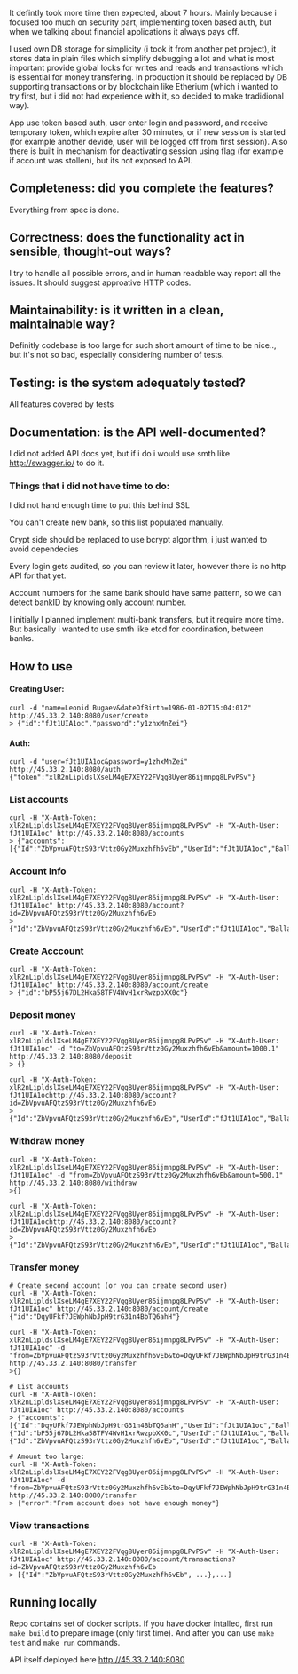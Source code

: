 It defintly took more time then expected, about 7 hours. Mainly because i focused too much on security part, implementing token based auth, but when we talking about financial applications it always pays off.

I used own DB storage for simplicity (i took it from another pet project), it stores data in plain files which simplify debugging a lot and what is most important provide global locks for writes and reads and transactions which is essential for money transfering. In production it should be replaced by DB supporting transactions or by blockchain like Etherium (which i wanted to try first, but i did not had experience with it, so decided to make tradidional way).

App use token based auth, user enter login and password, and receive temporary token, which expire after 30 minutes, or if new session is started (for example another devide, user will be logged off from first session). Also there is built in mechanism for deactivating session using flag (for example if account was stollen), but its not exposed to API.

## Completeness: did you complete the features?
Everything from spec is done.
## Correctness: does the functionality act in sensible, thought-out ways?
I try to handle all possible errors, and in human readable way report all the issues. It should suggest approative HTTP codes.
## Maintainability: is it written in a clean, maintainable way?
Definitly codebase is too large for such short amount of time to be nice.., but it's not so bad, especially considering number of tests.
## Testing: is the system adequately tested?
All features covered by tests
## Documentation: is the API well-documented?
I did not added API docs yet, but if i do i would use smth like http://swagger.io/ to do it.


### Things that i did not have time to do:

I did not hand enough time to put this behind SSL

You can't create new bank, so this list populated manually.

Crypt side should be replaced to use bcrypt algorithm, i just wanted to avoid dependecies

Every login gets audited, so you can review it later, however there is no http API for that yet.

Account numbers for the same bank should have same pattern, so we can detect bankID by knowing only account number.

I initially I planned implement multi-bank transfers, but it require more time. But basically i wanted to use smth like etcd for coordination, between banks.

## How to use

#### Creating User:
```
curl -d "name=Leonid Bugaev&dateOfBirth=1986-01-02T15:04:01Z" http://45.33.2.140:8080/user/create
> {"id":"fJt1UIA1oc","password":"y1zhxMnZei"}
```

#### Auth:
```
curl -d "user=fJt1UIA1oc&password=y1zhxMnZei" http://45.33.2.140:8080/auth
{"token":"xlR2nLipldslXseLM4gE7XEY22FVqg8Uyer86ijmnpg8LPvPSv"}
```

### List accounts
```
curl -H "X-Auth-Token: xlR2nLipldslXseLM4gE7XEY22FVqg8Uyer86ijmnpg8LPvPSv" -H "X-Auth-User: fJt1UIA1oc" http://45.33.2.140:8080/accounts
> {"accounts":[{"Id":"ZbVpvuAFQtzS93rVttz0Gy2Muxzhfh6vEb","UserId":"fJt1UIA1oc","Ballance":0}]}
```

### Account Info
```
curl -H "X-Auth-Token: xlR2nLipldslXseLM4gE7XEY22FVqg8Uyer86ijmnpg8LPvPSv" -H "X-Auth-User: fJt1UIA1oc" http://45.33.2.140:8080/account?id=ZbVpvuAFQtzS93rVttz0Gy2Muxzhfh6vEb
> {"Id":"ZbVpvuAFQtzS93rVttz0Gy2Muxzhfh6vEb","UserId":"fJt1UIA1oc","Ballance":0}
```

### Create Acccount
```
curl -H "X-Auth-Token: xlR2nLipldslXseLM4gE7XEY22FVqg8Uyer86ijmnpg8LPvPSv" -H "X-Auth-User: fJt1UIA1oc" http://45.33.2.140:8080/account/create
> {"id":"bP55j67DL2Hka58TFV4WvH1xrRwzpbXX0c"}
```

### Deposit money
```
curl -H "X-Auth-Token: xlR2nLipldslXseLM4gE7XEY22FVqg8Uyer86ijmnpg8LPvPSv" -H "X-Auth-User: fJt1UIA1oc" -d "to=ZbVpvuAFQtzS93rVttz0Gy2Muxzhfh6vEb&amount=1000.1" http://45.33.2.140:8080/deposit
> {}

curl -H "X-Auth-Token: xlR2nLipldslXseLM4gE7XEY22FVqg8Uyer86ijmnpg8LPvPSv" -H "X-Auth-User: fJt1UIA1ochttp://45.33.2.140:8080/account?id=ZbVpvuAFQtzS93rVttz0Gy2Muxzhfh6vEb
> {"Id":"ZbVpvuAFQtzS93rVttz0Gy2Muxzhfh6vEb","UserId":"fJt1UIA1oc","Ballance":1000.1}
```

### Withdraw money
```
curl -H "X-Auth-Token: xlR2nLipldslXseLM4gE7XEY22FVqg8Uyer86ijmnpg8LPvPSv" -H "X-Auth-User: fJt1UIA1oc" -d "from=ZbVpvuAFQtzS93rVttz0Gy2Muxzhfh6vEb&amount=500.1" http://45.33.2.140:8080/withdraw
>{}

curl -H "X-Auth-Token: xlR2nLipldslXseLM4gE7XEY22FVqg8Uyer86ijmnpg8LPvPSv" -H "X-Auth-User: fJt1UIA1ochttp://45.33.2.140:8080/account?id=ZbVpvuAFQtzS93rVttz0Gy2Muxzhfh6vEb
> {"Id":"ZbVpvuAFQtzS93rVttz0Gy2Muxzhfh6vEb","UserId":"fJt1UIA1oc","Ballance":500}
```

### Transfer money
```
# Create second account (or you can create second user)
curl -H "X-Auth-Token: xlR2nLipldslXseLM4gE7XEY22FVqg8Uyer86ijmnpg8LPvPSv" -H "X-Auth-User: fJt1UIA1oc" http://45.33.2.140:8080/account/create
{"id":"DqyUFkf7JEWphNbJpH9trG31n4BbTQ6ahH"}

curl -H "X-Auth-Token: xlR2nLipldslXseLM4gE7XEY22FVqg8Uyer86ijmnpg8LPvPSv" -H "X-Auth-User: fJt1UIA1oc" -d "from=ZbVpvuAFQtzS93rVttz0Gy2Muxzhfh6vEb&to=DqyUFkf7JEWphNbJpH9trG31n4BbTQ6ahH&amount=300" http://45.33.2.140:8080/transfer
>{}

# List accounts
curl -H "X-Auth-Token: xlR2nLipldslXseLM4gE7XEY22FVqg8Uyer86ijmnpg8LPvPSv" -H "X-Auth-User: fJt1UIA1oc" http://45.33.2.140:8080/accounts
> {"accounts":[{"Id":"DqyUFkf7JEWphNbJpH9trG31n4BbTQ6ahH","UserId":"fJt1UIA1oc","Ballance":300},{"Id":"bP55j67DL2Hka58TFV4WvH1xrRwzpbXX0c","UserId":"fJt1UIA1oc","Ballance":0},{"Id":"ZbVpvuAFQtzS93rVttz0Gy2Muxzhfh6vEb","UserId":"fJt1UIA1oc","Ballance":200}]

# Amount too large:
curl -H "X-Auth-Token: xlR2nLipldslXseLM4gE7XEY22FVqg8Uyer86ijmnpg8LPvPSv" -H "X-Auth-User: fJt1UIA1oc" -d "from=ZbVpvuAFQtzS93rVttz0Gy2Muxzhfh6vEb&to=DqyUFkf7JEWphNbJpH9trG31n4BbTQ6ahH&amount=3000" http://45.33.2.140:8080/transfer
> {"error":"From account does not have enough money"}
```

### View transactions
```
curl -H "X-Auth-Token: xlR2nLipldslXseLM4gE7XEY22FVqg8Uyer86ijmnpg8LPvPSv" -H "X-Auth-User: fJt1UIA1oc" http://45.33.2.140:8080/account/transactions?id=ZbVpvuAFQtzS93rVttz0Gy2Muxzhfh6vEb
> [{"Id":"ZbVpvuAFQtzS93rVttz0Gy2Muxzhfh6vEb", ...},...]
```

## Running locally
Repo contains set of docker scripts. If you have docker intalled, first run `make build` to prepare image (only first time). And after you can use `make test` and `make run` commands.

API itself deployed here http://45.33.2.140:8080
